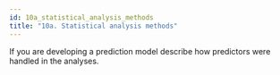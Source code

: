 ```yaml
---
id: 10a_statistical_analysis_methods
title: "10a. Statistical analysis methods"
---
```

If you are developing a prediction model describe how predictors were handled in the analyses. 